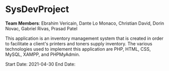 # SysDevProject

<b>Team Members</b>: Ebrahim Vericain, Dante Lo Monaco, Christian David, Dorin Novac, Gabriel Rivas, Prasad Patel

This application is an inventory management system that is created in order to facilitate a client's printers and toners supply inventory. The various technologies used to implement this application are PHP, HTML, CSS, MySQL, XAMPP, and PHPMyAdmin.

Start Date: 2021-04-30
End Date: